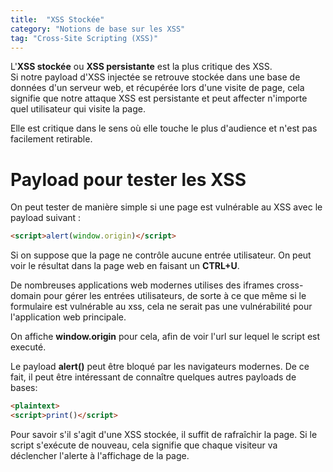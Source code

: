```yaml
---
title:  "XSS Stockée"
category: "Notions de base sur les XSS"
tag: "Cross-Site Scripting (XSS)"
---
```

L'**XSS stockée** ou **XSS persistante** est la plus critique des XSS.\
Si notre payload d'XSS injectée se retrouve stockée dans une base de données d'un serveur web,
et récupérée lors d'une visite de page, cela signifie que notre attaque XSS est persistante
et peut affecter n'importe quel utilisateur qui visite la page.

Elle est critique dans le sens où elle touche le plus d'audience et n'est pas facilement retirable.

# Payload pour tester les XSS

On peut tester de manière simple si une page est vulnérable au XSS avec le payload suivant :
```html
<script>alert(window.origin)</script>
```
Si on suppose que la page ne contrôle aucune entrée utilisateur.
On peut voir le résultat dans la page web en faisant un **CTRL+U**.

De nombreuses applications web modernes utilises des iframes cross-domain pour gérer les entrées utilisateurs,
de sorte à ce que même si le formulaire est vulnérable au xss, cela ne serait pas une vulnérabilité pour 
l'application web principale.

On affiche **window.origin** pour cela, afin de voir l'url sur lequel le script est executé.

Le payload **alert()** peut être bloqué par les navigateurs modernes.
De ce fait, il peut être intéressant de connaître quelques autres payloads de bases:
```html
<plaintext>
<script>print()</script>
```

Pour savoir s'il s'agit d'une XSS stockée, il suffit de rafraîchir la page. Si le script s'exécute de nouveau,
cela signifie que chaque visiteur va déclencher l'alerte à l'affichage de la page.